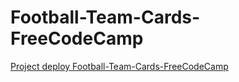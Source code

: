 # Football-Team-Cards-FreeCodeCamp
[Project deploy Football-Team-Cards-FreeCodeCamp](https://lquesadam.github.io/Football-Team-Cards-FreeCodeCamp/)
